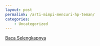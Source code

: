 ```yaml
---
layout: post
permalink: /arti-mimpi-mencuri-hp-teman/
categories:
    - Uncategorized
---
```


[Baca Selengkapnya](/03)